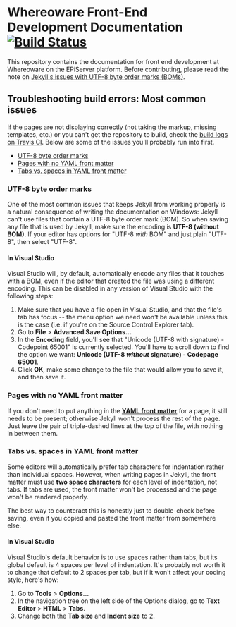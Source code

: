 ﻿# Whereoware Front-End Development Documentation [![Build Status](https://travis-ci.org/WhereowareFED/WhereowareFED.github.io.svg?branch=master "Build Status")](https://travis-ci.org/WhereowareFED/WhereowareFED.github.io)
This repository contains the documentation for front end development at Whereoware on the EPiServer platform. Before contributing, please read the note on [Jekyll's issues with UTF-8 byte order marks (BOMs)](#utf-8-byte-order-marks).

## Troubleshooting build errors: Most common issues
If the pages are not displaying correctly (not taking the markup, missing templates, etc.) or you can't get the repository to build, check the [build logs on Travis CI](https://travis-ci.org/WhereowareFED/WhereowareFED.github.io). Below are some of the issues you'll probably run into first.

 - [UTF-8 byte order marks](#utf-8-byte-order-marks)
 - [Pages with no YAML front matter](#pages-with-no-yaml-front-matter)
 - [Tabs vs. spaces in YAML front matter](#tabs-vs-spaces-in-yaml-front-matter)

### UTF-8 byte order marks
One of the most common issues that keeps Jekyll from working properly is a natural consequence of writing the documentation on Windows: Jekyll can't use files that contain a UTF-8 byte order mark (BOM). So when saving any file that is used by Jekyll, make sure the encoding is **UTF-8 (without BOM)**. If your editor has options for "UTF-8 *with* BOM" and just plain "UTF-8", then select "UTF-8".

#### In Visual Studio
Visual Studio will, by default, automatically encode any files that it touches with a BOM, even if the editor that created the file was using a different encoding. This can be disabled in any version of Visual Studio with the following steps:

 1. Make sure that you have a file open in Visual Studio, and that the file's tab has focus -- the menu option we need won't be available unless this is the case (i.e. if you're on the Source Control Explorer tab).
 2. Go to **File** > **Advanced Save Options...**
 3. In the **Encoding** field, you'll see that "Unicode (UTF-8 with signature) - Codepoint 65001" is currently selected. You'll have to scroll down to find the option we want: **Unicode (UTF-8 _without_ signature) - Codepage 65001**.
 4. Click **OK**, make some change to the file that would allow you to save it, and then save it.

### Pages with no YAML front matter
If you don't need to put anything in the [**YAML front matter**](http://jekyllrb.com/docs/frontmatter/) for a page, it still needs to be present; otherwise Jekyll won't process the rest of the page. Just leave the pair of triple-dashed lines at the top of the file, with nothing in between them.

### Tabs vs. spaces in YAML front matter
Some editors will automatically prefer tab characters for indentation rather than individual spaces. However, when writing pages in Jekyll, the front matter must use **two space characters** for each level of indentation, not tabs. If tabs are used, the front matter won't be processed and the page won't be rendered properly.

The best way to counteract this is honestly just to double-check before saving, even if you copied and pasted the front matter from somewhere else.

#### In Visual Studio
Visual Studio's default behavior is to use spaces rather than tabs, but its global default is 4 spaces per level of indentation. It's probably not worth it to change that default to 2 spaces per tab, but if it won't affect your coding style, here's how:

 1. Go to **Tools** > **Options...**
 2. In the navigation tree on the left side of the Options dialog, go to **Text Editor** > **HTML** > **Tabs**.
 3. Change both the **Tab size** and **Indent size** to 2.